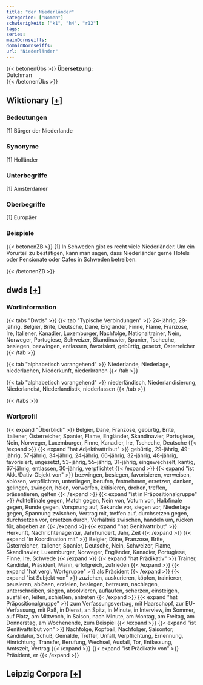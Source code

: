```yaml
---
title: "der Niederländer"
kategorien: ["Nomen"]
schwierigkeit: ["k1", "h4", "r12"]
tags:
series:
mainDornseiffs:
domainDornseiffs:
url: "Niederländer"
---
```


{{< betonenÜbs >}}
**Übersetzung:**  
Dutchman  
{{< /betonenÜbs >}}

## Wiktionary [[+](https://de.wiktionary.org/wiki/Niederländer)]

### Bedeutungen
[1] Bürger der Niederlande  

### Synonyme
[1] Holländer  

### Unterbegriffe
[1] Amsterdamer  

### Oberbegriffe
[1] Europäer  

### Beispiele
{{< betonenZB >}}
[1] In Schweden gibt es recht viele Niederländer. Um ein Vorurteil zu bestätigen, kann man sagen, dass Niederländer gerne Hotels oder Pensionate oder Cafes in Schweden betreiben.  

{{< /betonenZB >}}


## dwds [[+](https://www.dwds.de/wb/Niederländer)]

### Wortinformation
{{< tabs "Dwds" >}}
{{< tab "Typische Verbindungen" >}}
24-jährig, 29-jährig, Belgier, Brite, Deutsche, Däne, Engländer, Finne, Flame, Franzose, Ire, Italiener, Kanadier, Luxemburger, Nachfolge, Nationaltrainer, Nein, Norweger, Portugiese, Schweizer, Skandinavier, Spanier, Tscheche, besiegen, bezwingen, entlassen, favorisiert, gebürtig, gesetzt, Österreicher
{{< /tab >}}

{{< tab "alphabetisch vorangehend" >}}
Niederlande, Niederlage, niederlachen, Niederkunft, niederkranen
{{< /tab >}}

{{< tab "alphabetisch vorangehend" >}}
niederländisch, Niederlandisierung, Niederlandist, Niederlandistik, niederlassen
{{< /tab >}}

{{< /tabs >}}

### Wortprofil
{{< expand "Überblick" >}} Belgier, Däne, Franzose, gebürtig, Brite, Italiener, Österreicher, Spanier, Flame, Engländer, Skandinavier, Portugiese, Nein, Norweger, Luxemburger, Finne, Kanadier, Ire, Tscheche, Deutsche {{< /expand >}}
{{< expand "hat Adjektivattribut" >}} gebürtig, 29-jährig, 49-jährig, 57-jährig, 34-jährig, 24-jährig, 66-jährig, 32-jährig, 48-jährig, favorisiert, ungesetzt, 53-jährig, 55-jährig, 31-jährig, eingewechselt, kantig, 67-jährig, entlassen, 30-jährig, verpflichtet {{< /expand >}}
{{< expand "ist Akk./Dativ-Objekt von" >}} bezwingen, besiegen, favorisieren, verweisen, ablösen, verpflichten, unterliegen, berufen, festnehmen, ersetzen, danken, gelingen, zwingen, holen, vorwerfen, kritisieren, drohen, treffen, präsentieren, gelten {{< /expand >}}
{{< expand "ist in Präpositionalgruppe" >}} Achtelfinale gegen, Match gegen, Nein von, Votum von, Halbfinale gegen, Runde gegen, Vorsprung auf, Sekunde vor, siegen vor, Niederlage gegen, Spannung zwischen, Vertrag mit, treffen auf, durchsetzen gegen, durchsetzen vor, ersetzen durch, Verhältnis zwischen, handeln um, rücken für, abgeben an {{< /expand >}}
{{< expand "hat Genitivattribut" >}} Herkunft, Nachrichtenagentur, Jahrhundert, Jahr, Zeit {{< /expand >}}
{{< expand "in Koordination mit" >}} Belgier, Däne, Franzose, Brite, Österreicher, Italiener, Spanier, Deutsche, Nein, Schweizer, Flame, Skandinavier, Luxemburger, Norweger, Engländer, Kanadier, Portugiese, Finne, Ire, Schwede {{< /expand >}}
{{< expand "hat Prädikativ" >}} Trainer, Kandidat, Präsident, Mann, erfolgreich, zufrieden {{< /expand >}}
{{< expand "hat vergl. Wortgruppe" >}} als Präsident {{< /expand >}}
{{< expand "ist Subjekt von" >}} zuziehen, auskurieren, köpfen, trainieren, pausieren, ablösen, erzielen, besiegen, betreuen, nachlegen, unterschreiben, siegen, absolvieren, auflaufen, scherzen, einsteigen, ausfällen, leiten, schießen, antreten {{< /expand >}}
{{< expand "hat Präpositionalgruppe" >}} zum Verfassungsvertrag, mit Haarschopf, zur EU-Verfassung, mit Paß, in Dienst, an Spitz, in Minute, in Interview, im Sommer, auf Platz, am Mittwoch, in Saison, nach Minute, am Montag, am Freitag, am Donnerstag, am Wochenende, zum Beispiel {{< /expand >}}
{{< expand "ist Genitivattribut von" >}} Nachfolge, Kopfball, Nachfolger, Saisontor, Kandidatur, Schuß, Gemälde, Treffer, Unfall, Verpflichtung, Ernennung, Hinrichtung, Transfer, Berufung, Wechsel, Ausfall, Tor, Entlassung, Amtszeit, Vertrag {{< /expand >}}
{{< expand "ist Prädikativ von" >}} Präsident, er {{< /expand >}}

## Leipzig Corpora [[+](https://corpora.uni-leipzig.de/en/res?word=Niederländer&corpusId=deu_newscrawl-public_2018)]

